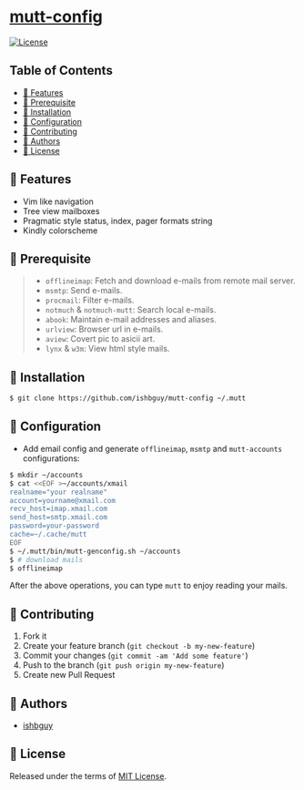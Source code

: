 # [mutt-config](https://github.com/ishbguy/mutt-config)

[![License][licsvg]][lic]

[licsvg]: https://img.shields.io/badge/license-MIT-green.svg
[lic]: https://github.com/ishbguy/mutt-config/blob/master/LICENSE

## Table of Contents

+ [:art: Features](#art-features)
+ [:straight_ruler: Prerequisite](#straight_ruler-prerequisite)
+ [:rocket: Installation](#rocket-installation)
+ [:memo: Configuration](#memo-configuration)
+ [:hibiscus: Contributing](#hibiscus-contributing)
+ [:boy: Authors](#boy-authors)
+ [:scroll: License](#scroll-license)

## :art: Features

+ Vim like navigation
+ Tree view mailboxes
+ Pragmatic style status, index, pager formats string
+ Kindly colorscheme

## :straight_ruler: Prerequisite

> + `offlineimap`: Fetch and download e-mails from remote mail server.
> + `msmtp`: Send e-mails.
> + `procmail`: Filter e-mails.
> + `notmuch` & `notmuch-mutt`: Search local e-mails.
> + `abook`: Maintain e-mail addresses and aliases.
> + `urlview`: Browser url in e-mails.
> + `aview`: Covert pic to asicii art.
> + `lynx` & `w3m`: View html style mails.

## :rocket: Installation

```bash
$ git clone https://github.com/ishbguy/mutt-config ~/.mutt
```

## :memo: Configuration

+ Add email config and generate `offlineimap`, `msmtp` and `mutt-accounts` configurations:

```bash
$ mkdir ~/accounts
$ cat <<EOF >~/accounts/xmail
realname="your realname"
account=yourname@xmail.com
recv_host=imap.xmail.com
send_host=smtp.xmail.com
password=your-password
cache=~/.cache/mutt
EOF
$ ~/.mutt/bin/mutt-genconfig.sh ~/accounts
$ # download mails
$ offlineimap
```
After the above operations, you can type `mutt` to enjoy reading your mails.

## :hibiscus: Contributing

1. Fork it
2. Create your feature branch (`git checkout -b my-new-feature`)
3. Commit your changes (`git commit -am 'Add some feature'`)
4. Push to the branch (`git push origin my-new-feature`)
5. Create new Pull Request

## :boy: Authors

+ [ishbguy](https://github.com/ishbguy)

## :scroll: License

Released under the terms of [MIT License](https://opensource.org/licenses/MIT).

